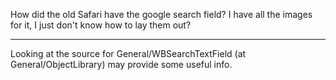 How did the old Safari have the google search field? I have all the images for it, I just don't know how to lay them out?

----

Looking at the source for General/WBSearchTextField (at General/ObjectLibrary) may provide some useful info.
